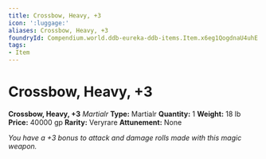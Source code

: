 ```yaml
---
title: Crossbow, Heavy, +3
icon: ':luggage:'
aliases: Crossbow, Heavy, +3
foundryId: Compendium.world.ddb-eureka-ddb-items.Item.x6eg1QogdnaU4uhE
tags:
- Item
---
```


# Crossbow, Heavy, +3

**Crossbow, Heavy, +3**
_Martialr_
**Type:** Martialr
**Quantity:** 1
**Weight:** 18 lb
**Price:** 40000 gp
**Rarity:** Veryrare
**Attunement:** None

*You have a +3 bonus to attack and damage rolls made with this magic weapon.*